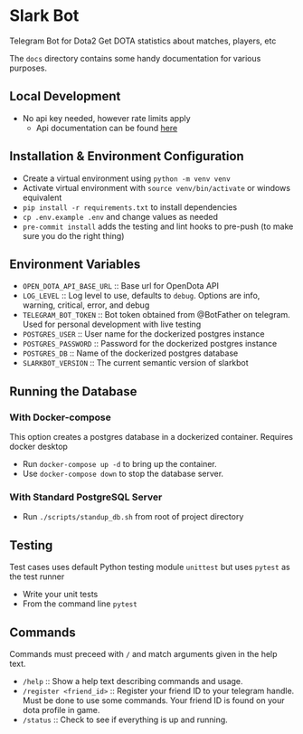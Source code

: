 
# Slark Bot

Telegram Bot for Dota2
Get DOTA statistics about matches, players, etc

The `docs` directory contains some handy documentation for various purposes.

## Local Development
 - No api key needed, however rate limits apply
   - Api documentation can be found [here](https://docs.opendota.com/#)


## Installation & Environment Configuration 
 - Create a virtual environment using `python -m venv venv`
 - Activate virtual environment with `source venv/bin/activate` or windows equivalent
 - `pip install -r requirements.txt` to install dependencies
 - `cp .env.example .env` and change values as needed
 - `pre-commit install` adds the testing and lint hooks to pre-push (to make sure you do the right thing)

## Environment Variables
 - `OPEN_DOTA_API_BASE_URL` :: Base url for OpenDota API
 - `LOG_LEVEL` :: Log level to use, defaults to `debug`. Options are info, warning, critical, error, and debug
 - `TELEGRAM_BOT_TOKEN` :: Bot token obtained from @BotFather on telegram. Used for personal development with live testing
 - `POSTGRES_USER` :: User name for the dockerized postgres instance
 - `POSTGRES_PASSWORD` :: Password for the dockerized postgres instance
 - `POSTGRES_DB` :: Name of the dockerized postgres database
 - `SLARKBOT_VERSION` :: The current semantic version of slarkbot


## Running the Database
### With Docker-compose
This option creates a postgres database in a dockerized container. Requires docker desktop
 - Run `docker-compose up -d` to bring up the container.
 - Use `docker-compose down` to stop the database server.

### With Standard PostgreSQL Server
 - Run `./scripts/standup_db.sh` from root of project directory

## Testing
Test cases uses default Python testing module `unittest` but uses `pytest` as the test runner
 - Write your unit tests
 - From the command line `pytest`


## Commands
Commands must preceed with `/` and match arguments given in the help text.
 - `/help` :: Show a help text describing commands and usage.
 - `/register <friend_id>` :: Register your friend ID to your telegram handle. Must be done to use some commands. Your friend ID is found on your dota profile in game.
 - `/status` :: Check to see if everything is up and running.
